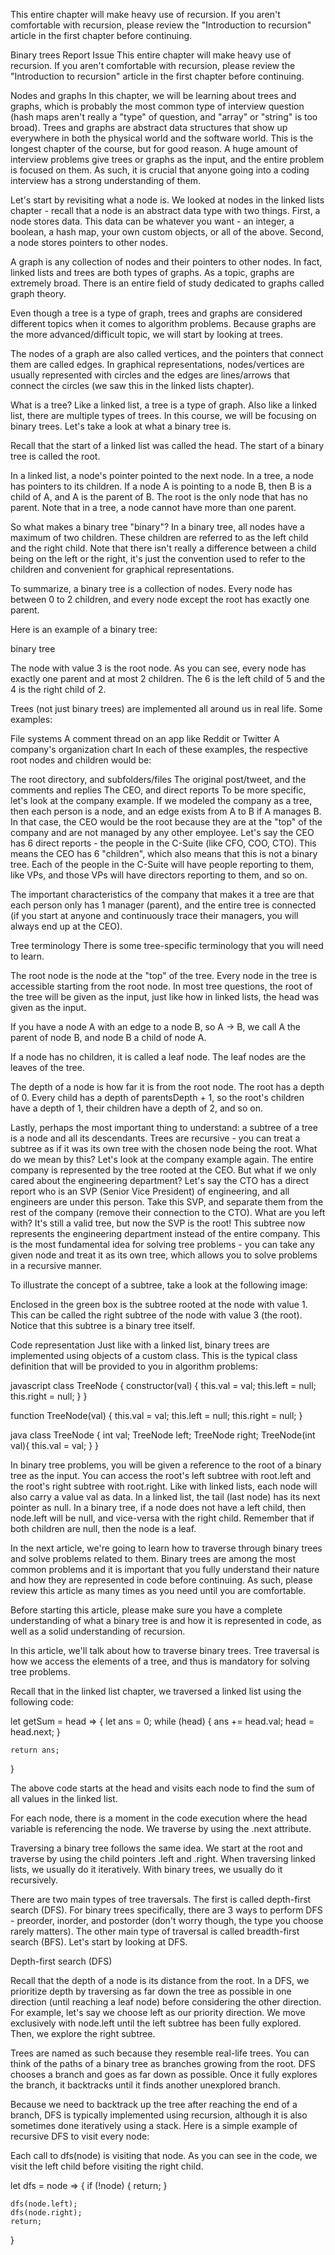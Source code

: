 This entire chapter will make heavy use of recursion. If you aren't comfortable with recursion, please review the "Introduction to recursion" article in the first chapter before continuing.

Binary trees
Report Issue
This entire chapter will make heavy use of recursion. If you aren't comfortable with recursion, please review the "Introduction to recursion" article in the first chapter before continuing.

Nodes and graphs
In this chapter, we will be learning about trees and graphs, which is probably the most common type of interview question (hash maps aren't really a "type" of question, and "array" or "string" is too broad). Trees and graphs are abstract data structures that show up everywhere in both the physical world and the software world. This is the longest chapter of the course, but for good reason. A huge amount of interview problems give trees or graphs as the input, and the entire problem is focused on them. As such, it is crucial that anyone going into a coding interview has a strong understanding of them.

Let's start by revisiting what a node is. We looked at nodes in the linked lists chapter - recall that a node is an abstract data type with two things. First, a node stores data. This data can be whatever you want - an integer, a boolean, a hash map, your own custom objects, or all of the above. Second, a node stores pointers to other nodes.

A graph is any collection of nodes and their pointers to other nodes. In fact, linked lists and trees are both types of graphs. As a topic, graphs are extremely broad. There is an entire field of study dedicated to graphs called graph theory.

Even though a tree is a type of graph, trees and graphs are considered different topics when it comes to algorithm problems. Because graphs are the more advanced/difficult topic, we will start by looking at trees.

The nodes of a graph are also called vertices, and the pointers that connect them are called edges. In graphical representations, nodes/vertices are usually represented with circles and the edges are lines/arrows that connect the circles (we saw this in the linked lists chapter).


What is a tree?
Like a linked list, a tree is a type of graph. Also like a linked list, there are multiple types of trees. In this course, we will be focusing on binary trees. Let's take a look at what a binary tree is.

Recall that the start of a linked list was called the head. The start of a binary tree is called the root.

In a linked list, a node's pointer pointed to the next node. In a tree, a node has pointers to its children. If a node A is pointing to a node B, then B is a child of A, and A is the parent of B. The root is the only node that has no parent. Note that in a tree, a node cannot have more than one parent.

So what makes a binary tree "binary"? In a binary tree, all nodes have a maximum of two children. These children are referred to as the left child and the right child. Note that there isn't really a difference between a child being on the left or the right, it's just the convention used to refer to the children and convenient for graphical representations.

To summarize, a binary tree is a collection of nodes. Every node has between 0 to 2 children, and every node except the root has exactly one parent.

Here is an example of a binary tree:

binary tree

The node with value 3 is the root node. As you can see, every node has exactly one parent and at most 2 children. The 6 is the left child of 5 and the 4 is the right child of 2.

Trees (not just binary trees) are implemented all around us in real life. Some examples:

File systems
A comment thread on an app like Reddit or Twitter
A company's organization chart
In each of these examples, the respective root nodes and children would be:

The root directory, and subfolders/files
The original post/tweet, and the comments and replies
The CEO, and direct reports
To be more specific, let's look at the company example. If we modeled the company as a tree, then each person is a node, and an edge exists from A to B if A manages B. In that case, the CEO would be the root because they are at the "top" of the company and are not managed by any other employee. Let's say the CEO has 6 direct reports - the people in the C-Suite (like CFO, COO, CTO). This means the CEO has 6 "children", which also means that this is not a binary tree. Each of the people in the C-Suite will have people reporting to them, like VPs, and those VPs will have directors reporting to them, and so on.

The important characteristics of the company that makes it a tree are that each person only has 1 manager (parent), and the entire tree is connected (if you start at anyone and continuously trace their managers, you will always end up at the CEO).

Tree terminology
There is some tree-specific terminology that you will need to learn.

The root node is the node at the "top" of the tree. Every node in the tree is accessible starting from the root node. In most tree questions, the root of the tree will be given as the input, just like how in linked lists, the head was given as the input.

If you have a node A with an edge to a node B, so A -> B, we call A the parent of node B, and node B a child of node A.

If a node has no children, it is called a leaf node. The leaf nodes are the leaves of the tree.

The depth of a node is how far it is from the root node. The root has a depth of 0. Every child has a depth of parentsDepth + 1, so the root's children have a depth of 1, their children have a depth of 2, and so on.

Lastly, perhaps the most important thing to understand: a subtree of a tree is a node and all its descendants. Trees are recursive - you can treat a subtree as if it was its own tree with the chosen node being the root. What do we mean by this? Let's look at the company example again. The entire company is represented by the tree rooted at the CEO. But what if we only cared about the engineering department? Let's say the CTO has a direct report who is an SVP (Senior Vice President) of engineering, and all engineers are under this person. Take this SVP, and separate them from the rest of the company (remove their connection to the CTO). What are you left with? It's still a valid tree, but now the SVP is the root! This subtree now represents the engineering department instead of the entire company. This is the most fundamental idea for solving tree problems - you can take any given node and treat it as its own tree, which allows you to solve problems in a recursive manner.

To illustrate the concept of a subtree, take a look at the following image:


Enclosed in the green box is the subtree rooted at the node with value 1. This can be called the right subtree of the node with value 3 (the root). Notice that this subtree is a binary tree itself.

Code representation
Just like with a linked list, binary trees are implemented using objects of a custom class. This is the typical class definition that will be provided to you in algorithm problems:

javascript
class TreeNode {
    constructor(val) {
        this.val = val;
        this.left = null;
        this.right = null;
    }
}

function TreeNode(val) {
  this.val = val;
  this.left = null;
  this.right = null;
}


java
class TreeNode {
  int val;
  TreeNode left;
  TreeNode right;
  TreeNode(int val){
    this.val = val;
  }
}

In binary tree problems, you will be given a reference to the root of a binary tree as the input. You can access the root's left subtree with root.left and the root's right subtree with root.right. Like with linked lists, each node will also carry a value val as data. In a linked list, the tail (last node) has its next pointer as null. In a binary tree, if a node does not have a left child, then node.left will be null, and vice-versa with the right child. Remember that if both children are null, then the node is a leaf.

In the next article, we're going to learn how to traverse through binary trees and solve problems related to them. Binary trees are among the most common problems and it is important that you fully understand their nature and how they are represented in code before continuing. As such, please review this article as many times as you need until you are comfortable.

Before starting this article, please make sure you have a complete understanding of what a binary tree is and how it is represented in code, as well as a solid understanding of recursion.

In this article, we'll talk about how to traverse binary trees. Tree traversal is how we access the elements of a tree, and thus is mandatory for solving tree problems.

Recall that in the linked list chapter, we traversed a linked list using the following code:

let getSum = head => {
    let ans = 0;
    while (head) {
        ans += head.val;
        head = head.next;
    }

    return ans;
}

The above code starts at the head and visits each node to find the sum of all values in the linked list.

For each node, there is a moment in the code execution where the head variable is referencing the node. We traverse by using the .next attribute.

Traversing a binary tree follows the same idea. We start at the root and traverse by using the child pointers .left and .right. When traversing linked lists, we usually do it iteratively. With binary trees, we usually do it recursively.

There are two main types of tree traversals. The first is called depth-first search (DFS). For binary trees specifically, there are 3 ways to perform DFS - preorder, inorder, and postorder (don't worry though, the type you choose rarely matters). The other main type of traversal is called breadth-first search (BFS). Let's start by looking at DFS.

Depth-first search (DFS)

Recall that the depth of a node is its distance from the root.
In a DFS, we prioritize depth by traversing as far down the tree as possible in one direction (until reaching a leaf node) before considering the other direction. For example, let's say we choose left as our priority direction. We move exclusively with node.left until the left subtree has been fully explored. Then, we explore the right subtree.

Trees are named as such because they resemble real-life trees. You can think of the paths of a binary tree as branches growing from the root. DFS chooses a branch and goes as far down as possible. Once it fully explores the branch, it backtracks until it finds another unexplored branch.

Because we need to backtrack up the tree after reaching the end of a branch, DFS is typically implemented using recursion, although it is also sometimes done iteratively using a stack. Here is a simple example of recursive DFS to visit every node:

Each call to dfs(node) is visiting that node. As you can see in the code, we visit the left child before visiting the right child.

let dfs = node => {
    if (!node) {
        return;
    }

    dfs(node.left);
    dfs(node.right);
    return;
}
